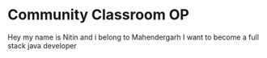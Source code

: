 # Community Classroom OP
Hey my name is Nitin and i belong to Mahendergarh
I want to become a full stack java developer


